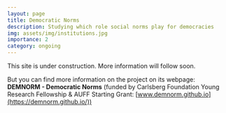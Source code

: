 ```yaml
---
layout: page
title: Democratic Norms
description: Studying which role social norms play for democracies
img: assets/img/institutions.jpg
importance: 2
category: ongoing
---
```


This site is under construction. More information will follow soon.  

But you can find more information on the project on its webpage: 
**DEMNORM - Democratic Norms** (funded by Carlsberg Foundation Young Research Fellowship & AUFF Starting Grant: [www.demnorm.github.io](https://demnorm.github.io/)) 
